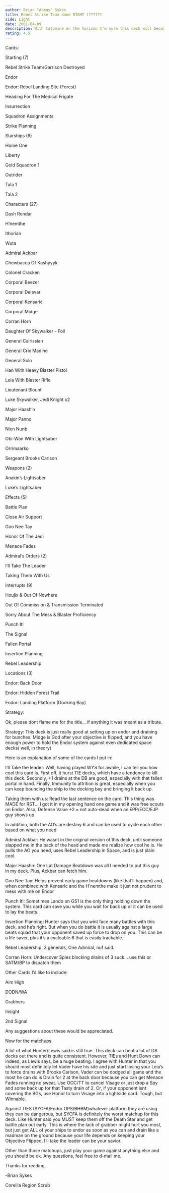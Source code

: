 ```yaml
---
author: Brian "Armus" Sykes
title: Rebel Strike Team done RIGHT (?????)
side: Light
date: 2001-04-09
description: With tatooine on the horizon I’m sure this deck will become VERY popular, but who is expecting it now? Nobody.  This version is taken from Brian Hunter and Steven Lewis and Updated for RII.
rating: 4.5
---
```

Cards: 

Starting (7)
Rebel Strike Team/Garrison Destroyed
Endor 
Endor: Rebel Landing Site (Forest) 
Heading For The Medical Frigate
Insurrection
Squadron Assignments 
Strike Planning 

Starships (6)
Home One 
Liberty 
Gold Squadron 1 
Outrider 
Tala 1 
Tala 2 

Characters (27)
Dash Rendar 
H’nemthe 
Ithorian 
Wuta 
Admiral Ackbar 
Chewbacca Of Kashyyyk 
Colonel Cracken 
Corporal Beezer 
Corporal Delevar 
Corporal Kensaric 
Corporal Midge 
Corran Horn 
Daughter Of Skywalker - Foil 
General Calrissian 
General Crix Madine 
General Solo 
Han With Heavy Blaster Pistol 
Leia With Blaster Rifle 
Lieutenant Blount 
Luke Skywalker, Jedi Knight  x2
Major Haash’n 
Major Panno 
Nien Nunb 
Obi-Wan With Lightsaber 
Orrimaarko 
Sergeant Brooks Carlson 

Weapons (2)
Anakin’s Lightsaber 
Luke’s Lightsaber 

Effects (5)
Battle Plan 
Close Air Support 
Goo Nee Tay 
Honor Of The Jedi 
Menace Fades 


Admiral’s Orders (2)
I’ll Take The Leader
Taking Them With Us  

Interrupts (9)
Houjix & Out Of Nowhere 
Out Of Commission & Transmission Terminated 
Sorry About The Mess & Blaster Proficiency 
Punch It! 
The Signal 
Fallen Portal 
Insertion Planning 
Rebel Leadership 

Locations (3)
Endor: Back Door 
Endor: Hidden Forest Trail 
Endor: Landing Platform (Docking Bay) 



Strategy: 

Ok, please dont flame me for the title... if anything it was meant as a tribute.

Strategy: This deck is just really good at setting up on endor and draining for bunches.  Midge is God after your objective is flipped, and you have enough power to hold the Endor system against even dedicated space decks( well, in theory)

Here is an explanation of some of the cards I put in:

I’ll Take the leader: Well, having played WYS for awhile, I can tell you how cool this card is.  First off, it hurst TIE decks, which have a tendency to kill this deck.  Secondly, +1 drains at the DB are good, especially with that fallen portal in hand. Finally, Immunity to attrition is great, especially when you can keep bouncing the ship to the docking bay and bringing it back up.

Taking them with us: Read the last sentence on the card.  This thing was MADE for RST... I got it in my opening hand one game and it was free scouts on Endor.  Also, Defense Value +2 = not auto-dead when an EPP/ECC/EJP guy shows up

In addition, both the AO’s are destiny 6 and can be used to cycle each other based on what you need

Admirsl Ackbar: He wasnt in the original version of this deck, until someone slapped me in the back of the head and made me realize how cool he is.  He pulls the AO you need, uses Rebel Leadership in Space, and is just plain cool.

Major Haashn: One Lat Damage Beatdown was all I needed to put this guy in my deck. Plus, Ackbar can fetch him.

Goo Nee Tay: Helps prevent early game beatdowns (like that’ll happen) and, when combined with Kensaric and the H’nemthe make it just not prudent to mess with me on Endor

Punch It!: Sometimes Lando on GS1 is the only thing holding down the system.  This card can save you while you wait for back up or it can be used to lay the beats.

Insertion Planning: Hunter says that you wint face many battles with this deck, and he’s right.  But when you do battle it is usually against a large beats squad that your opponent saved up force to drop on you.  This can be a life saver, plus it’s a cycleable 6 that is easily trackable.

Rebel Leadership: 3 generals, One Admiral, nuf said.

Corran Horn: Undercover Spies blocking drains of 3 suck... use this or SATM/BP to dispatch them

Other Cards I’d like to include:

Aim High
DODN/WA
Grabbers
Insight
2nd Signal

Any suggestions about these would be appreciated.

Now for the matchups.

A lot of what Hunter/Lewis said is still true.  This deck can beat a lot of DS decks out there and is quite consistent.  However, TIEs and Hunt Down can indeed, as Lewis says, be a huge beating.  I agree with Hunter in that you should most definitely let Vader have his site and just start losing your Leia’s to force drains.with Brooks Carlson, Vader can be dodged all game and the most he can do is Drain for 2 at the back door because you can get Menace Fades running no sweat.  Use OOC/TT to cancel Visage or just drop a Spy and some back up for that Tasty drain of 2. Or, if your opponent isnt covering the BGs, use Honor to turn Visage into a lightside card.  Tough, but Winnable.

Against TIES (SYCFA/Endor OPS/BHBM)whatever platform they are using they can be dangerous, but SYCFA is definitely the worst matchup for this deck.  Like Hunter said you MUST keep them off the Death Star and get battle plan out early.  This is where the lack of grabber might hurt you most, but just get ALL of your ships to endor as soon as you can and drain like a madman on the ground because your life depends on keeping your Objective Flipped.  I’ll take the leader can be your savior.

Other than those matchups, just play your game against anything else and you should be ok.  Any questions, feel free to d-mail me. 

Thanks for reading,

-Brian Sykes
Corellia Region Scrub 